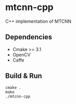 # mtcnn-cpp
C++ implementation of MTCNN

## Dependencies
- Cmake >= 3.1
- OpenCV
- Caffe

## Build & Run
```
cmake .
make
./mtcnn-cpp

